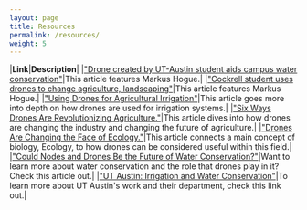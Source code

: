 ```yaml
---
layout: page
title: Resources
permalink: /resources/
weight: 5
---
```


|**Link**|**Description**|
|["Drone created by UT-Austin student aids campus water conservation"](http://www.dailytexanonline.com/2018/10/30/drone-created-by-ut-austin-student-aids-campus-water-conservation)|This article features Markus Hogue.|
|["Cockrell student uses drones to change agriculture, landscaping"](https://www.dailytexanonline.com/2019/03/06/cockrell-student-uses-drones-to-change-agriculture-landscaping)|This article features Markus Hogue.|
|["Using Drones for Agricultural Irrigation"](http://blog.valleyirrigation.com/valley-irrigation/us/mediaroom/growing-the-conversation-blog/blog-home/using-drones-for-agricultural-irrigation)|This article goes more into depth on how drones are used for irrigation systems.|
|["Six Ways Drones Are Revolutionizing Agriculture."](https://www.technologyreview.com/s/601935/six-ways-drones-are-revolutionizing-agriculture/)|This article dives into how drones are changing the industry and changing the future of agriculture.|
|["Drones Are Changing the Face of Ecology."](https://www.the-scientist.com/notebook/drones-are-changing-the-face-of-ecology-64527)|This article connects a main concept of biology, Ecology, to how drones can be considered useful within this field.|
|["Could Nodes and Drones Be the Future of Water Conservation?"](https://psmag.com/environment/technology-is-the-key-to-water-conservation)|Want to learn more about water conservation and the role that drones play in it? Check this article out.|
|["UT Austin: Irrigation and Water Conservation"](https://facilitiesservices.utexas.edu/divisions/support/irrigation-water-conservation.php)|To learn more about UT Austin's work and their department, check this link out.|





